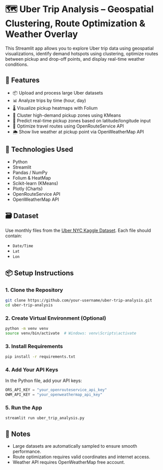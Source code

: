 # 🗺️ Uber Trip Analysis – Geospatial Clustering, Route Optimization & Weather Overlay

This Streamlit app allows you to explore Uber trip data using geospatial visualizations, identify demand hotspots using clustering, optimize routes between pickup and drop-off points, and display real-time weather conditions.

## 🚀 Features

- 📦 Upload and process large Uber datasets
- 📊 Analyze trips by time (hour, day)
- 🌡️ Visualize pickup heatmaps with Folium
- 📍 Cluster high-demand pickup zones using KMeans
- 🔮 Predict real-time pickup zones based on latitude/longitude input
- 🚗 Optimize travel routes using OpenRouteService API
- 🌦️ Show live weather at pickup point via OpenWeatherMap API

## 🧰 Technologies Used

- Python
- Streamlit
- Pandas / NumPy
- Folium & HeatMap
- Scikit-learn (KMeans)
- Plotly (Charts)
- OpenRouteService API
- OpenWeatherMap API

## 🗃️ Dataset

Use monthly files from the [Uber NYC Kaggle Dataset](https://www.kaggle.com/datasets/fivethirtyeight/uber-pickups-in-new-york-city). Each file should contain:
- `Date/Time`
- `Lat`
- `Lon`

## 📦 Setup Instructions

### 1. Clone the Repository
```bash
git clone https://github.com/your-username/uber-trip-analysis.git
cd uber-trip-analysis
```

### 2. Create Virtual Environment (Optional)
```bash
python -m venv venv
source venv/bin/activate  # Windows: venv\Scripts\activate
```

### 3. Install Requirements
```bash
pip install -r requirements.txt
```

### 4. Add Your API Keys
In the Python file, add your API keys:
```python
ORS_API_KEY = "your_openrouteservice_api_key"
OWM_API_KEY = "your_openweathermap_api_key"
```

### 5. Run the App
```bash
streamlit run uber_trip_analysis.py
```

## 📌 Notes

- Large datasets are automatically sampled to ensure smooth performance.
- Route optimization requires valid coordinates and internet access.
- Weather API requires OpenWeatherMap free account.